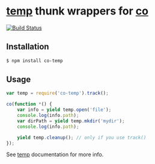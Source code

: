 # [temp](https://github.com/bruce/node-temp) thunk wrappers for [co](https://github.com/tj/co)
[![Build Status](https://travis-ci.org/claudetech/co-temp.svg)](https://travis-ci.org/claudetech/co-temp)

## Installation

```sh
$ npm install co-temp
```

## Usage

```javascript
var temp = require('co-temp').track();

co(function *() {
    var info = yield temp.open('file');
    console.log(info.path);
    var dirPath = yield temp.mkdir('mydir');
    console.log(info.path);

    yield temp.cleanup(); // only if you use track()
});
```

See [temp](https://github.com/bruce/node-temp) documentation for more info.
